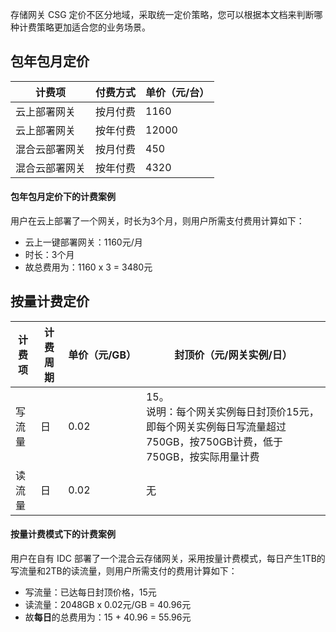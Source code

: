 

存储网关 CSG 定价不区分地域，采取统一定价策略，您可以根据本文档来判断哪种计费策略更加适合您的业务场景。



## 包年包月定价

| 计费项             | 付费方式 | 单价（元/台） |
| ------------------ | -------- | ------------- |
| 云上部署网关       | 按月付费 | 1160          |
| 云上部署网关       | 按年付费 | 12000         |
| 混合云部署网关 | 按月付费 | 450           |
| 混合云部署网关 | 按年付费 | 4320          |



#### 包年包月定价下的计费案例

用户在云上部署了一个网关，时长为3个月，则用户所需支付费用计算如下：

- 云上一键部署网关：1160元/月
- 时长：3个月
- 故总费用为：1160 x 3 = 3480元




## 按量计费定价



<table>
<thead>
<tr>
<th>计费项</th>
<th>计费周期</th>
<th  nowrap="nowrap"
>单价（元/GB）</th>
<th>封顶价（元/网关实例/日）</th>
</tr>
</thead>
<tbody><tr>
<td>写流量</td>
<td>日</td>
<td>0.02</td>
<td>15。<br> 说明：每个网关实例每日封顶价15元，即每个网关实例每日写流量超过750GB，按750GB计费，低于750GB，按实际用量计费</td>
</tr>
<tr>
<td>读流量</td>
<td>日</td>
<td>0.02</td>
<td>无</td>
</tr>
</tbody></table>



#### 按量计费模式下的计费案例

用户在自有 IDC 部署了一个混合云存储网关，采用按量计费模式，每日产生1TB的写流量和2TB的读流量，则用户所需支付的费用计算如下：
- 写流量：已达每日封顶价格，15元
- 读流量：2048GB x 0.02元/GB = 40.96元
- 故**每日**的总费用为：15 + 40.96 = 55.96元

